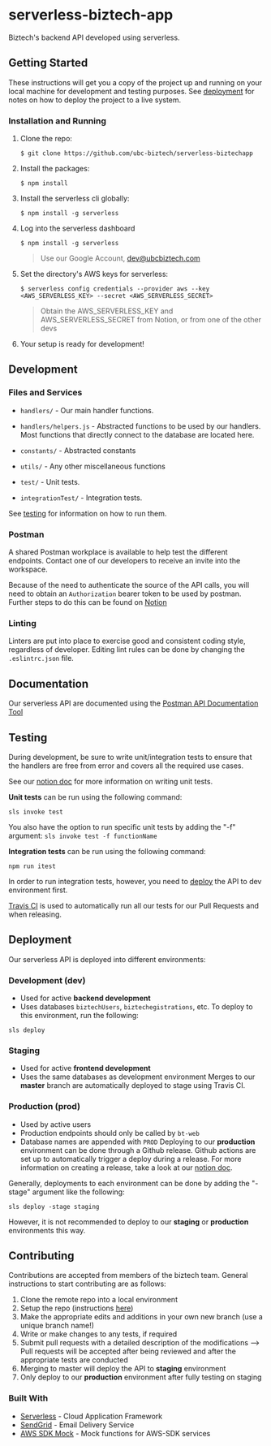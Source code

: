 # serverless-biztech-app
Biztech's backend API developed using serverless.

## Getting Started

These instructions will get you a copy of the project up and running on your local machine for development and testing purposes. See [deployment](#deployment) for notes on how to deploy the project to a live system.

### Installation and Running

1. Clone the repo:

    ```
    $ git clone https://github.com/ubc-biztech/serverless-biztechapp
    ```

2. Install the packages:

    ```
    $ npm install
    ```

3. Install the serverless cli globally:

    ```
    $ npm install -g serverless
    ```

4. Log into the serverless dashboard

    ```
    $ npm install -g serverless
    ```
    
    > Use our Google Account, dev@ubcbiztech.com

5. Set the directory's AWS keys for serverless:

   ```
   $ serverless config credentials --provider aws --key <AWS_SERVERLESS_KEY> --secret <AWS_SERVERLESS_SECRET>
   ```
   
   > Obtain the AWS_SERVERLESS_KEY and AWS_SERVERLESS_SECRET from Notion, or from one of the other devs

6. Your setup is ready for development!


## Development

### Files and Services

* `handlers/` - Our main handler functions.
* `handlers/helpers.js` - Abstracted functions to be used by our handlers. Most functions that directly connect to the database are located here.
* `constants/` - Abstracted constants
* `utils/` - Any other miscellaneous functions

* `test/` - Unit tests.
* `integrationTest/` - Integration tests.

See [testing](#testing) for information on how to run them.

### Postman

A shared Postman workplace is available to help test the different endpoints. Contact one of our developers to receive an invite into the workspace.

Because of the need to authenticate the source of the API calls, you will need to obtain an `Authorization` bearer token to be used by postman. Further steps to do this can be found on [Notion](https://www.notion.so/ubcbiztech/How-to-CURL-Postman-2e4a7517a7d546c8aacee8d018fd2d3c)

### Linting

Linters are put into place to exercise good and consistent coding style, regardless of developer. Editing lint rules can be done by changing the `.eslintrc.json` file.


## Documentation

Our serverless API are documented using the [Postman API Documentation Tool](https://www.postman.com/api-documentation-tool/)


## Testing

During development, be sure to write unit/integration tests to ensure that the handlers are free from error and covers all the required use cases.

See our [notion doc](https://www.notion.so/ubcbiztech/Unit-Testing-Notes-a7016cc431744dc0b98b57277e572572) for more information on writing unit tests.

**Unit tests** can be run using the following command:

```
sls invoke test
```

You also have the option to run specific unit tests by adding the "-f" argument: `sls invoke test -f functionName`

**Integration tests** can be run using the following command:

```
npm run itest
```

In order to run integration tests, however, you need to [deploy](#development-(dev)) the API to dev environment first.

[Travis CI](https://travis-ci.org) is used to automatically run all our tests for our Pull Requests and when releasing.


## Deployment

Our serverless API is deployed into different environments:

### Development (dev)
- Used for active **backend development**
- Uses databases `biztechUsers`, `biztechegistrations`, etc.
To deploy to this environment, run the following:

```
sls deploy
```

### Staging
- Used for active **frontend development**
- Uses the same databases as development environment
Merges to our **master** branch are automatically deployed to stage using Travis CI.

### Production (prod)
- Used by active users
- Production endpoints should only be called by `bt-web`
- Database names are appended with `PROD`
Deploying to our **production** environment can be done through a Github release. Github actions are set up to automatically trigger a deploy during a release. For more information on creating a release, take a look at our [notion doc](https://www.notion.so/ubcbiztech/Production-Releases-76b97d59214d4d29b4db6b9e5c4692e1).

Generally, deployments to each environment can be done by adding the "-stage" argument like the following:

```
sls deploy -stage staging
```

However, it is not recommended to deploy to our **staging** or **production** environments this way.


## Contributing
Contributions are accepted from members of the biztech team. General instructions to start contributing are as follows:

1. Clone the remote repo into a local environment
2. Setup the repo (instructions [here](#getting-started))
3. Make the appropriate edits and additions in your own new branch (use a unique branch name!)
4. Write or make changes to any tests, if required
5. Submit pull requests with a detailed description of the modifications
--> Pull requests will be accepted after being reviewed and after the appropriate tests are conducted
6. Merging to master will deploy the API to **staging** environment
7. Only deploy to our **production** environment after fully testing on staging

### Built With

* [Serverless](https://www.serverless.com) - Cloud Application Framework
* [SendGrid](https://sendgrid.com) - Email Delivery Service
* [AWS SDK Mock](https://www.npmjs.com/package/aws-sdk-mock) - Mock functions for AWS-SDK services